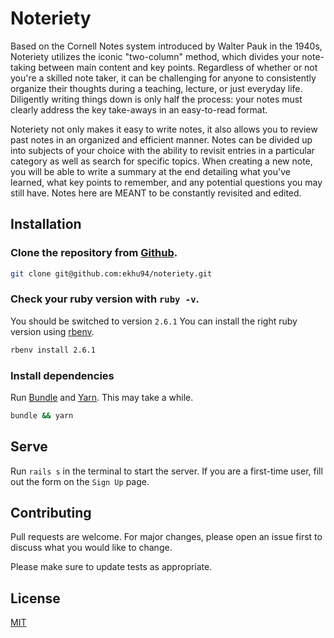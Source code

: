 # Noteriety

Based on the Cornell Notes system introduced by Walter Pauk in the 1940s, Noteriety utilizes the iconic "two-column" method, which divides your note-taking between main content and key points. Regardless of whether or not you're a skilled note taker, it can be challenging for anyone to consistently organize their thoughts during a teaching, lecture, or just everyday life. Diligently writing things down is only half the process: your notes must clearly address the key take-aways in an easy-to-read format.

Noteriety not only makes it easy to write notes, it also allows you to review past notes in an organized and efficient manner. Notes can be divided up into subjects of your choice with the ability to revisit entries in a particular category as well as search for specific topics. When creating a new note, you will be able to write a summary at the end detailing what you've learned, what key points to remember, and any potential questions you may still have. Notes here are MEANT to be constantly revisited and edited.

## Installation

### Clone the repository from [Github](https://github.com/ekhu94/noteriety).

```bash
git clone git@github.com:ekhu94/noteriety.git
```

### Check your ruby version with ```ruby -v```.

You should be switched to version ```2.6.1``` You can install the right ruby version using [rbenv](https://github.com/rbenv/rbenv).

```bash
rbenv install 2.6.1
```

### Install dependencies

Run [Bundle](https://github.com/rubygems/bundler) and [Yarn](https://github.com/yarnpkg/yarn). This may take a while.

```bash
bundle && yarn
```

## Serve

Run ```rails s``` in the terminal to start the server. If you are a first-time user, fill out the form on the ```Sign Up``` page.

## Contributing
Pull requests are welcome. For major changes, please open an issue first to discuss what you would like to change.

Please make sure to update tests as appropriate.

## License
[MIT](https://choosealicense.com/licenses/mit/)
